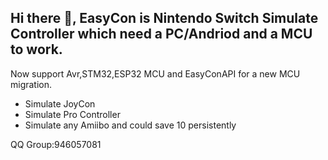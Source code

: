 ## Hi there 👋, EasyCon is Nintendo Switch Simulate Controller which need a PC/Andriod and a MCU to work.
Now support Avr,STM32,ESP32 MCU and EasyConAPI for a new MCU migration.
- Simulate JoyCon
- Simulate Pro Controller
- Simulate any Amiibo and could save 10 persistently 

QQ Group:946057081
<!--

**Here are some ideas to get you started:**

🙋‍♀️ A short introduction - what is your organization all about?
🌈 Contribution guidelines - how can the community get involved?
👩‍💻 Useful resources - where can the community find your docs? Is there anything else the community should know?
🍿 Fun facts - what does your team eat for breakfast?
🧙 Remember, you can do mighty things with the power of [Markdown](https://docs.github.com/github/writing-on-github/getting-started-with-writing-and-formatting-on-github/basic-writing-and-formatting-syntax)
-->
